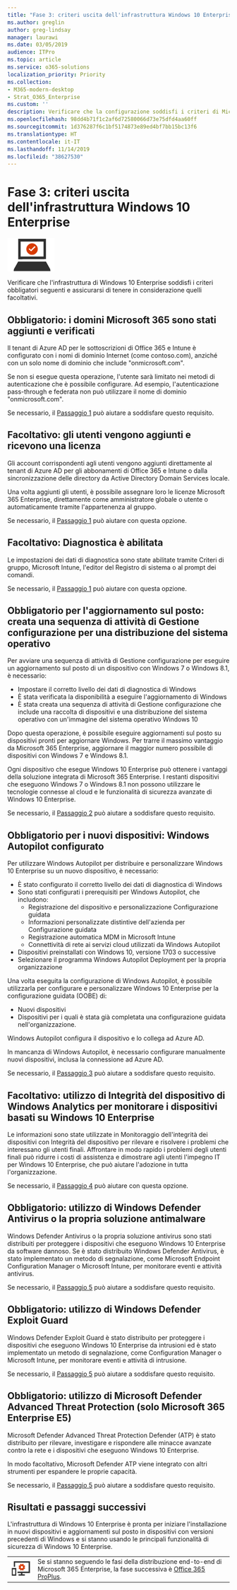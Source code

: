 ```yaml
---
title: "Fase 3: criteri uscita dell'infrastruttura Windows 10 Enterprise"
ms.author: greglin
author: greg-lindsay
manager: laurawi
ms.date: 03/05/2019
audience: ITPro
ms.topic: article
ms.service: o365-solutions
localization_priority: Priority
ms.collection:
- M365-modern-desktop
- Strat_O365_Enterprise
ms.custom: ''
description: Verificare che la configurazione soddisfi i criteri di Microsoft 365 Enterprise per Windows 10 Enterprise.
ms.openlocfilehash: 98dd4b71f1c2af6d72580066d73e75dfd4aa60ff
ms.sourcegitcommit: 1d376287f6c1bf5174873e89ed4bf7bb15bc13f6
ms.translationtype: HT
ms.contentlocale: it-IT
ms.lasthandoff: 11/14/2019
ms.locfileid: "38627530"
---
```

# <a name="phase-3-windows-10-enterprise-infrastructure-exit-criteria"></a>Fase 3: criteri uscita dell'infrastruttura Windows 10 Enterprise

![Fase 3: Windows 10 Enterprise](./media/deploy-foundation-infrastructure/win10enterprise_icon-small.png)

Verificare che l'infrastruttura di Windows 10 Enterprise soddisfi i criteri obbligatori seguenti e assicurarsi di tenere in considerazione quelli facoltativi.

<a name="crit-windows10-step1"></a>
## <a name="required-your-microsoft-365-domains-are-added-and-verified"></a>Obbligatorio: i domini Microsoft 365 sono stati aggiunti e verificati

Il tenant di Azure AD per le sottoscrizioni di Office 365 e Intune è configurato con i nomi di dominio Internet (come contoso.com), anziché con un solo nome di dominio che include "onmicrosoft.com". 

Se non si esegue questa operazione, l'utente sarà limitato nei metodi di autenticazione che è possibile configurare. Ad esempio, l'autenticazione pass-through e federata non può utilizzare il nome di dominio "onmicrosoft.com".

Se necessario, il [Passaggio 1](windows10-prepare-your-org.md) può aiutare a soddisfare questo requisito.

## <a name="optional-your-users-are-added-and-licensed"></a>Facoltativo: gli utenti vengono aggiunti e ricevono una licenza

Gli account corrispondenti agli utenti vengono aggiunti direttamente al tenant di Azure AD per gli abbonamenti di Office 365 e Intune o dalla sincronizzazione delle directory da Active Directory Domain Services locale.

Una volta aggiunti gli utenti, è possibile assegnare loro le licenze Microsoft 365 Enterprise, direttamente come amministratore globale o utente o automaticamente tramite l'appartenenza al gruppo.

Se necessario, il [Passaggio 1](windows10-prepare-your-org.md) può aiutare con questa opzione.

## <a name="optional-diagnostics-are-enabled"></a>Facoltativo: Diagnostica è abilitata

Le impostazioni dei dati di diagnostica sono state abilitate tramite Criteri di gruppo, Microsoft Intune, l'editor del Registro di sistema o al prompt dei comandi.

Se necessario, il [Passaggio 1](windows10-prepare-your-org.md) può aiutare con questa opzione.

<a name="crit-windows10-step2"></a>
## <a name="required-for-in-place-upgrade-created-a-configuration-manager-task-sequence-for-an-operating-system-deployment"></a>Obbligatorio per l'aggiornamento sul posto: creata una sequenza di attività di Gestione configurazione per una distribuzione del sistema operativo

Per avviare una sequenza di attività di Gestione configurazione per eseguire un aggiornamento sul posto di un dispositivo con Windows 7 o Windows 8.1, è necessario:

- Impostare il corretto livello dei dati di diagnostica di Windows
- È stata verificata la disponibilità a eseguire l'aggiornamento di Windows
- È stata creata una sequenza di attività di Gestione configurazione che include una raccolta di dispositivi e una distribuzione del sistema operativo con un'immagine del sistema operativo Windows 10

Dopo questa operazione, è possibile eseguire aggiornamenti sul posto su dispositivi pronti per aggiornare Windows. Per trarre il massimo vantaggio da Microsoft 365 Enterprise, aggiornare il maggior numero possibile di dispositivi con Windows 7 e Windows 8.1. 

Ogni dispositivo che esegue Windows 10 Enterprise può ottenere i vantaggi della soluzione integrata di Microsoft 365 Enterprise. I restanti dispositivi che eseguono Windows 7 o Windows 8.1 non possono utilizzare le tecnologie connesse al cloud e le funzionalità di sicurezza avanzate di Windows 10 Enterprise.

Se necessario, il [Passaggio 2](windows10-deploy-inplaceupgrade.md) può aiutare a soddisfare questo requisito.

<a name="crit-windows10-step3"></a>
## <a name="required-for-new-devices-configured-windows-autopilot"></a>Obbligatorio per i nuovi dispositivi: Windows Autopilot configurato

Per utilizzare Windows Autopilot per distribuire e personalizzare Windows 10 Enterprise su un nuovo dispositivo, è necessario:

- È stato configurato il corretto livello dei dati di diagnostica di Windows
- Sono stati configurati i prerequisiti per Windows Autopilot, che includono:
   - Registrazione del dispositivo e personalizzazione Configurazione guidata
   - Informazioni personalizzate distintive dell'azienda per Configurazione guidata
   - Registrazione automatica MDM in Microsoft Intune
   - Connettività di rete ai servizi cloud utilizzati da Windows Autopilot
- Dispositivi preinstallati con Windows 10, versione 1703 o successive
- Selezionare il programma Windows Autopilot Deployment per la propria organizzazione

Una volta eseguita la configurazione di Windows Autopilot, è possibile utilizzarla per configurare e personalizzare Windows 10 Enterprise per la configurazione guidata (OOBE) di:

- Nuovi dispositivi
- Dispositivi per i quali è stata già completata una configurazione guidata nell'organizzazione. 

Windows Autopilot configura il dispositivo e lo collega ad Azure AD.

In mancanza di Windows Autopilot, è necessario configurare manualmente nuovi dispositivi, inclusa la connessione ad Azure AD.

Se necessario, il [Passaggio 3](windows10-deploy-autopilot.md) può aiutare a soddisfare questo requisito.

<a name="crit-windows10-step4"></a>
## <a name="optional-you-are-using-windows-analytics-device-health-to-monitor-your-windows-10-enterprise-based-devices"></a>Facoltativo: utilizzo di Integrità del dispositivo di Windows Analytics per monitorare i dispositivi basati su Windows 10 Enterprise

Le informazioni sono state utilizzate in Monitoraggio dell'integrità dei dispositivi con Integrità del dispositivo per rilevare e risolvere i problemi che interessano gli utenti finali. Affrontare in modo rapido i problemi degli utenti finali può ridurre i costi di assistenza e dimostrare agli utenti l'impegno IT per Windows 10 Enterprise, che può aiutare l'adozione in tutta l'organizzazione. 

Se necessario, il [Passaggio 4](windows10-enable-windows-analytics.md) può aiutare con questa opzione.

<a name="crit-windows10-step5a"></a>
## <a name="required-you-are-using-windows-defender-antivirus-or-your-own-antimalware-solution"></a>Obbligatorio: utilizzo di Windows Defender Antivirus o la propria soluzione antimalware

Windows Defender Antivirus o la propria soluzione antivirus sono stati distribuiti per proteggere i dispositivi che eseguono Windows 10 Enterprise da software dannoso. Se è stato distribuito Windows Defender Antivirus, è stato implementato un metodo di segnalazione, come Microsoft Endpoint Configuration Manager o Microsoft Intune, per monitorare eventi e attività antivirus.

Se necessario, il [Passaggio 5](windows10-enable-security-features.md#windows10-sec-av) può aiutare a soddisfare questo requisito.

<a name="crit-windows10-step5b"></a>
## <a name="required-you-are-using-windows-defender-exploit-guard"></a>Obbligatorio: utilizzo di Windows Defender Exploit Guard

Windows Defender Exploit Guard è stato distribuito per proteggere i dispositivi che eseguono Windows 10 Enterprise da intrusioni ed è stato implementato un metodo di segnalazione, come Configuration Manager o Microsoft Intune, per monitorare eventi e attività di intrusione.

Se necessario, il [Passaggio 5](windows10-enable-security-features.md#windows10-sec-eg) può aiutare a soddisfare questo requisito.

<a name="crit-windows10-step5c"></a>
## <a name="required-you-are-using-microsoft-defender-advanced-threat-protection-microsoft-365-enterprise-e5-only"></a>Obbligatorio: utilizzo di Microsoft Defender Advanced Threat Protection (solo Microsoft 365 Enterprise E5)

Microsoft Defender Advanced Threat Protection Defender (ATP) è stato distribuito per rilevare, investigare e rispondere alle minacce avanzate contro la rete e i dispositivi che eseguono Windows 10 Enterprise. 

In modo facoltativo, Microsoft Defender ATP viene integrato con altri strumenti per espandere le proprie capacità.

Se necessario, il [Passaggio 5](windows10-enable-security-features.md#windows10-sec-atp) può aiutare a soddisfare questo requisito.

## <a name="results-and-next-steps"></a>Risultati e passaggi successivi

L'infrastruttura di Windows 10 Enterprise è pronta per iniziare l'installazione in nuovi dispositivi e aggiornamenti sul posto in dispositivi con versioni precedenti di Windows e si stanno usando le principali funzionalità di sicurezza di Windows 10 Enterprise.

|||
|:-------|:-----|
|![Fase 4: Office 365 ProPlus](./media/deploy-foundation-infrastructure/O365proplus_icon-small.png)| Se si stanno seguendo le fasi della distribuzione end-to-end di Microsoft 365 Enterprise, la fase successiva è [Office 365 ProPlus](office365proplus-infrastructure.md). |
